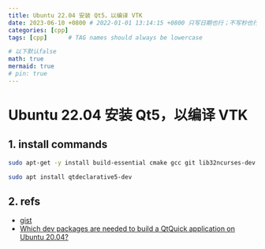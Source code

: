 ```yaml
---
title: Ubuntu 22.04 安装 Qt5，以编译 VTK
date: 2023-06-10 +0800 # 2022-01-01 13:14:15 +0800 只写日期也行；不写秒也行；这样也行 2022-03-09T00:55:42+08:00
categories: [cpp]
tags: [cpp]      # TAG names should always be lowercase

# 以下默认false
math: true
mermaid: true
# pin: true
---
```


# Ubuntu 22.04 安装 Qt5，以编译 VTK

## 1. install commands

```bash
sudo apt-get -y install build-essential cmake gcc git lib32ncurses-dev lib32z1 libfox-1.6-dev libsdl1.2-dev qtbase5-dev qtchooser qt5-qmake qtbase5-dev-tools qtmultimedia5-dev qttools5-dev qttools5-dev-tools qtcreator libqt5svg5-dev software-properties-common wget zip python3-pip-whl python3-pil libgtest-dev python3-pip python3-tk python3-setuptools clang-14 python3-clang-14 libusb-1.0-0-dev stlink-tools openocd npm pv libncurses5:i386 libpython2.7:i386 libclang-14-dev python-is-python3

sudo apt install qtdeclarative5-dev
```

## 2. refs

* [gist](https://gist.githubusercontent.com/simos/8de45464687d87407041e4c2d2f69500/raw/4530829479584f290a91020a75c4f6e360492704/setup_buildenv_ubuntu22.04.sh)
* [Which dev packages are needed to build a QtQuick application on Ubuntu 20.04?](https://stackoverflow.com/questions/64882226/which-dev-packages-are-needed-to-build-a-qtquick-application-on-ubuntu-20-04)